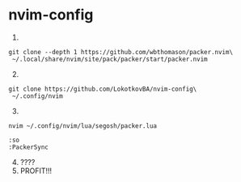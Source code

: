 # nvim-config
1)
```shell
git clone --depth 1 https://github.com/wbthomason/packer.nvim\
 ~/.local/share/nvim/site/pack/packer/start/packer.nvim
```
2)
```shell
git clone https://github.com/LokotkovBA/nvim-config\
 ~/.config/nvim
```

3)
```shell
nvim ~/.config/nvim/lua/segosh/packer.lua
```
```vim
:so
:PackerSync
```
4) ????
5) PROFIT!!!
